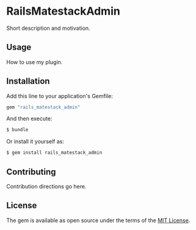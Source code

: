 # RailsMatestackAdmin
Short description and motivation.

## Usage
How to use my plugin.

## Installation
Add this line to your application's Gemfile:

```ruby
gem "rails_matestack_admin"
```

And then execute:
```bash
$ bundle
```

Or install it yourself as:
```bash
$ gem install rails_matestack_admin
```

## Contributing
Contribution directions go here.

## License
The gem is available as open source under the terms of the [MIT License](https://opensource.org/licenses/MIT).
